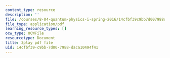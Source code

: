```yaml
---
content_type: resource
description: ''
file: /courses/8-04-quantum-physics-i-spring-2016/14cfbf39c9bb7d007988daca10494f41_jPVD45YYlk.pdf
file_type: application/pdf
learning_resource_types: []
ocw_type: OCWFile
resourcetype: Document
title: 3play pdf file
uid: 14cfbf39-c9bb-7d00-7988-daca10494f41
---
```

